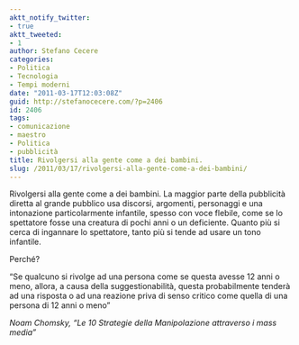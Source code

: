 ```yaml
---
aktt_notify_twitter:
- true
aktt_tweeted:
- 1
author: Stefano Cecere
categories:
- Politica
- Tecnologia
- Tempi moderni
date: "2011-03-17T12:03:08Z"
guid: http://stefanocecere.com/?p=2406
id: 2406
tags:
- comunicazione
- maestro
- Politica
- pubblicità
title: Rivolgersi alla gente come a dei bambini.
slug: /2011/03/17/rivolgersi-alla-gente-come-a-dei-bambini/
---
```


Rivolgersi alla gente come a dei bambini. La maggior parte della pubblicità diretta al grande pubblico usa discorsi, argomenti, personaggi e una intonazione particolarmente infantile, spesso con voce flebile, come se lo spettatore fosse una creatura di pochi anni o un deficiente. Quanto più si cerca di ingannare lo spettatore, tanto più si tende ad usare un tono infantile.

Perché?

&#8220;Se qualcuno si rivolge ad una persona come se questa avesse 12 anni o meno, allora, a causa della suggestionabilità, questa probabilmente tenderà ad una risposta o ad una reazione priva di senso critico come quella di una persona di 12 anni o meno&#8221;

_Noam Chomsky, &#8220;Le 10 Strategie della Manipolazione attraverso i mass media&#8221;_